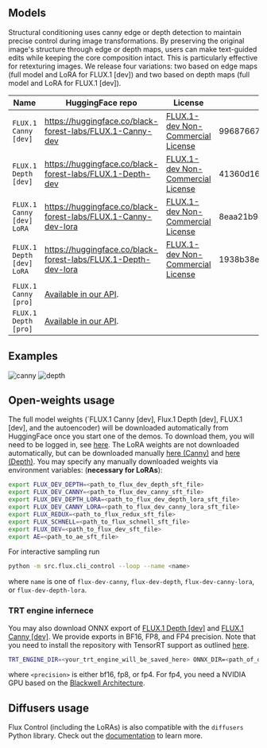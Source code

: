 ## Models

Structural conditioning uses canny edge or depth detection to maintain precise control during image transformations. By preserving the original image's structure through edge or depth maps, users can make text-guided edits while keeping the core composition intact. This is particularly effective for retexturing images. We release four variations: two based on edge maps (full model and LoRA for FLUX.1 [dev]) and two based on depth maps (full model and LoRA for FLUX.1 [dev]).

| Name                      | HuggingFace repo                                               | License                                                               | sha256sum                                                        |
| ------------------------- | -------------------------------------------------------------- | --------------------------------------------------------------------- | ---------------------------------------------------------------- |
| `FLUX.1 Canny [dev]`      | https://huggingface.co/black-forest-labs/FLUX.1-Canny-dev      | [FLUX.1-dev Non-Commercial License](model_licenses/LICENSE-FLUX1-dev) | 996876670169591cb412b937fbd46ea14cbed6933aef17c48a2dcd9685c98cdb |
| `FLUX.1 Depth [dev]`      | https://huggingface.co/black-forest-labs/FLUX.1-Depth-dev      | [FLUX.1-dev Non-Commercial License](model_licenses/LICENSE-FLUX1-dev) | 41360d1662f44ca45bc1b665fe6387e91802f53911001630d970a4f8be8dac21 |
| `FLUX.1 Canny [dev] LoRA` | https://huggingface.co/black-forest-labs/FLUX.1-Canny-dev-lora | [FLUX.1-dev Non-Commercial License](model_licenses/LICENSE-FLUX1-dev) | 8eaa21b9c43d5e7242844deb64b8cf22ae9010f813f955ca8c05f240b8a98f7e |
| `FLUX.1 Depth [dev] LoRA` | https://huggingface.co/black-forest-labs/FLUX.1-Depth-dev-lora | [FLUX.1-dev Non-Commercial License](model_licenses/LICENSE-FLUX1-dev) | 1938b38ea0fdd98080fa3e48beb2bedfbc7ad102d8b65e6614de704a46d8b907 | 
| `FLUX.1 Canny [pro]`      | [Available in our API](https://docs.bfl.ml/).                  |
| `FLUX.1 Depth [pro]`      | [Available in our API](https://docs.bfl.ml/).                  |

## Examples

![canny](../assets/docs/canny.png)
![depth](../assets/docs/depth.png)

## Open-weights usage

The full model weights (`FLUX.1 Canny [dev], Flux.1 Depth [dev], FLUX.1 [dev], and the autoencoder) will be downloaded automatically from HuggingFace once you start one of the demos. To download them, you will need to be logged in, see [here](https://huggingface.co/docs/huggingface_hub/guides/cli#huggingface-cli-login). The LoRA weights are not downloaded automatically, but can be downloaded manually [here (Canny)](https://huggingface.co/black-forest-labs/FLUX.1-Canny-dev-lora) and [here (Depth)](https://huggingface.co/black-forest-labs/FLUX.1-Depth-dev-lora). You may specify any manually downloaded weights via environment variables: (**necessary for LoRAs**):

```bash
export FLUX_DEV_DEPTH=<path_to_flux_dev_depth_sft_file>
export FLUX_DEV_CANNY=<path_to_flux_dev_canny_sft_file>
export FLUX_DEV_DEPTH_LORA=<path_to_flux_dev_depth_lora_sft_file>
export FLUX_DEV_CANNY_LORA=<path_to_flux_dev_canny_lora_sft_file>
export FLUX_REDUX=<path_to_flux_redux_sft_file>
export FLUX_SCHNELL=<path_to_flux_schnell_sft_file>
export FLUX_DEV=<path_to_flux_dev_sft_file>
export AE=<path_to_ae_sft_file>
```

For interactive sampling run

```bash
python -m src.flux.cli_control --loop --name <name>
```

where `name` is one of `flux-dev-canny`, `flux-dev-depth`, `flux-dev-canny-lora`, or `flux-dev-depth-lora`.

### TRT engine infernece

You may also download ONNX export of [FLUX.1 Depth \[dev\]](https://huggingface.co/black-forest-labs/FLUX.1-Depth-dev-onnx) and [FLUX.1 Canny \[dev\]](https://huggingface.co/black-forest-labs/FLUX.1-Canny-dev-onnx). We provide exports in BF16, FP8, and FP4 precision. Note that you need to install the repository with TensorRT support as outlined [here](../README.md).

```bash
TRT_ENGINE_DIR=<your_trt_engine_will_be_saved_here> ONNX_DIR=<path_of_downloaded_onnx_export> python src/flux/cli.py "<prompt>"  --img_cond_path="assets/robot.webp" --trt --static_shape=False --name=<name> --trt_transformer_precision <precision>
```
where `<precision>` is either bf16, fp8, or fp4. For fp4, you need a NVIDIA GPU based on the [Blackwell Architecture](https://www.nvidia.com/en-us/data-center/technologies/blackwell-architecture/).

## Diffusers usage

Flux Control (including the LoRAs) is also compatible with the `diffusers` Python library. Check out the [documentation](https://huggingface.co/docs/diffusers/main/en/api/pipelines/flux) to learn more.
